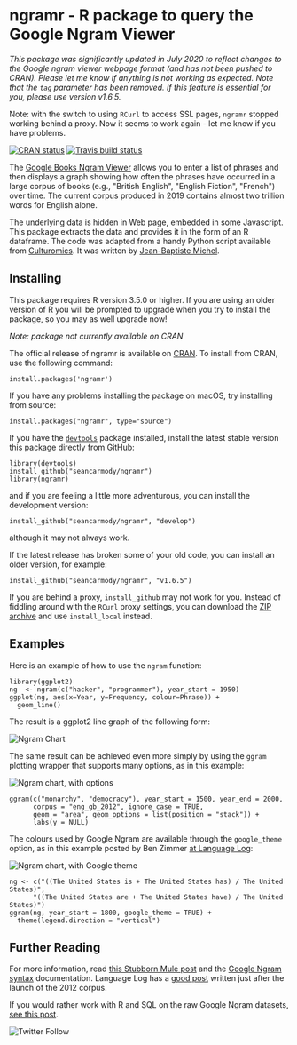 # ngramr - R package to query the Google Ngram Viewer

*This package was significantly updated in July 2020 to reflect changes to the
Google ngram viewer webpage format (and has not been pushed to CRAN). Please
let me know if anything is not working as expected. Note that the `tag` 
parameter has been removed. If this feature is essential for you, please use
version v1.6.5.*

Note: with the switch to using `RCurl` to access SSL pages, `ngramr` stopped
working behind a proxy. Now it seems to work again - let me know if you have
problems.

<!-- badges: start -->
[![CRAN
status](https://www.r-pkg.org/badges/version/ngramr)](https://cran.r-project.org/package=ngramr)
[![Travis build status](https://travis-ci.com/seancarmody/ngramr.svg?branch=master)](https://travis-ci.com/seancarmody/ngramr)
<!-- badges: end -->

The [Google Books Ngram Viewer][1] allows you to enter a list of phrases and
then displays a graph showing how often the phrases have occurred in a large
corpus of books (e.g., "British English", "English Fiction", "French") over
time. The current corpus produced in 2019 contains almost two trillion words
for English alone.

The underlying data is hidden in Web page, embedded in some Javascript.
This package extracts the data and provides it in the form of an R dataframe.
The code was adapted from a handy Python script available from 
[Culturomics][2]. It was written by [Jean-Baptiste Michel][3].

## Installing

This package requires R version 3.5.0 or higher. If you are using an older
version of R you will be prompted to upgrade when you try to install the
package, so you may as well upgrade now!

*Note: package not currently available on CRAN*

The official release of ngramr is available on [CRAN][4]. To install from
CRAN, use the following command:

    install.packages('ngramr')

If you have any problems installing the package on macOS, try installing from
source:

    install.packages("ngramr", type="source")

If you have the [`devtools`][5] package installed, install the latest stable
version this package directly from GitHub:

    library(devtools)
    install_github("seancarmody/ngramr")
    library(ngramr)
   
and if you are feeling a little more adventurous, you can install the
development version:

    install_github("seancarmody/ngramr", "develop")

although it may not always work.

If the latest release has broken some of your old code, you can install an
older version, for example:

    install_github("seancarmody/ngramr", "v1.6.5")

If you are behind a proxy, `install_github` may not work for you. Instead of
fiddling around with the `RCurl` proxy settings, you can download the
[ZIP archive][6] and use `install_local` instead.

## Examples

Here is an example of how to use the `ngram` function:

    library(ggplot2)
    ng  <- ngram(c("hacker", "programmer"), year_start = 1950)
    ggplot(ng, aes(x=Year, y=Frequency, colour=Phrase)) +
      geom_line()

The result is a ggplot2 line graph of the following form:

![Ngram Chart](http://i.imgur.com/EhSE9eK.png)

The same result can be achieved even more simply by using the `ggram`
plotting wrapper that supports many options, as in this example:

![Ngram chart, with options](http://i.imgur.com/p5Q3pgM.png)

    ggram(c("monarchy", "democracy"), year_start = 1500, year_end = 2000, 
          corpus = "eng_gb_2012", ignore_case = TRUE, 
          geom = "area", geom_options = list(position = "stack")) + 
          labs(y = NULL)

The colours used by Google Ngram are available through the `google_theme`
option, as in this example posted by Ben Zimmer [at Language Log][7]:

![Ngram chart, with Google theme](http://i.imgur.com/qKHvQA4.png)

    ng <- c("((The United States is + The United States has) / The United States)",
          "((The United States are + The United States have) / The United States)")
    ggram(ng, year_start = 1800, google_theme = TRUE) +
      theme(legend.direction = "vertical")

## Further Reading

For more information, read [this Stubborn Mule post][8] and the
[Google Ngram syntax][9] documentation. Language Log has a [good post][10]
written just after the launch of the 2012 corpus.

If you would rather work with R and SQL on the raw Google Ngram datasets,
[see this post][11].

![Twitter Follow](https://img.shields.io/twitter/follow/stubbornmule?label=%40stubbornmule&style=social)

[1]:  http://books.google.com/ngrams "Google Ngram Viewer"
[2]:  http://www.culturomics.org/Resources/get-ngrams "Culturomics: Get Ngrams"
[3]:  https://twitter.com/jb_michel "@jb_michel"
[4]:  http://cran.r-project.org/web/packages/ngramr/index.html "ngramr on CRAN"
[5]:  http://cran.r-project.org/web/packages/devtools/index.html "devtools"
[6]:  https://github.com/seancarmody/ngramr/archive/master.zip" "ngramr ZIP"
[7]:  http://languagelog.ldc.upenn.edu/nll/?p=4979 "US: singular or plural?"
[8]:  http://www.stubbornmule.net/2013/07/ngramr/ "Mule on ngramr"
[9]:  http://books.google.com/ngrams/info "Goole Ngram info"
[10]: https://languagelog.ldc.upenn.edu/nll/?p=4258 "A new chapter for ngrams"
[11]: http://rpsychologist.com/how-to-work-with-google-ngram-data-sets-in-r-using-mysql/ "Ngrams with R and mysql"